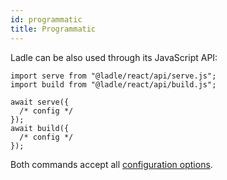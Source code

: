```yaml
---
id: programmatic
title: Programmatic
---
```


Ladle can be also used through its JavaScript API:

```tsx
import serve from "@ladle/react/api/serve.js";
import build from "@ladle/react/api/build.js";

await serve({
  /* config */
});
await build({
  /* config */
});
```

Both commands accept all [configuration options](./config).
